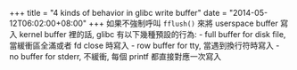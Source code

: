 +++
title = "4 kinds of behavior in glibc write buffer"
date = "2014-05-12T06:02:00+08:00"
+++
如果不強制呼叫 `fflush()` 來將 userspace buffer 寫入 kernel buffer 裡的話, glibc 有以下幾種預設的行為:
    - full buffer for disk file, 當緩衝區全滿或者 fd close 時寫入
    - row buffer for tty, 當遇到換行符時寫入
    - no buffer for stderr, 不緩衝, 每個 printf 都直接對應一次寫入
